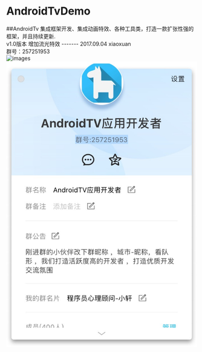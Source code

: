 # AndroidTvDemo
##AndroidTv 集成框架开发、集成动画特效、各种工具类，打造一款扩张性强的框架，并且持续更新. <br>
v1.0版本 增加流光特效 ------- 2017.09.04 xiaoxuan<br>
群号：257251953 <br>
![image](https://github.com/Dreamxiaoxuan/AndroidTvDemo/blob/master/screenshot/test.gif)s
![image](https://github.com/Dreamxiaoxuan/AndroidTvDemo/blob/master/screenshot/1504493486029.jpg)